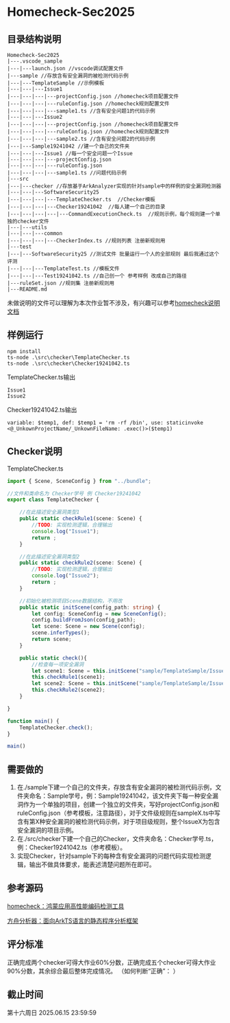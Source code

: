 # Homecheck-Sec2025
## 目录结构说明

```
Homecheck-Sec2025
|---.vscode_sample
|---|---launch.json //vscode调试配置文件 
|---sample //存放含有安全漏洞的被检测代码示例
|---|---TemplateSample //示例模板
|---|---|---Issue1
|---|---|---|---projectConfig.json //homecheck项目配置文件
|---|---|---|---ruleConfig.json //homecheck规则配置文件
|---|---|---|---sample1.ts //含有安全问题1的代码示例
|---|---|---Issue2
|---|---|---|---projectConfig.json //homecheck项目配置文件
|---|---|---|---ruleConfig.json //homecheck规则配置文件
|---|---|---|---sample2.ts //含有安全问题2的代码示例
|---|---Sample19241042 //建一个自己的文件夹
|---|---|---Issue1 //每一个安全问题一个Issue
|---|---|---|---projectConfig.json
|---|---|---|---ruleConfig.json
|---|---|---|---sample1.ts //问题代码示例
|---src
|---|---checker //存放基于ArkAnalyzer实现的针对sample中的样例的安全漏洞检测器
|---|---|---SoftwareSecurity25
|---|---|---|---TemplateChecker.ts  //Checker模板
|---|---|---|---Checker19241042  //每人建一个自己的目录
|---|---|---|---|---CommandExecutionCheck.ts  //规则示例，每个规则建一个单独的checker文件
|---|---utils
|---|---|---common
|---|---|---|---CheckerIndex.ts //规则列表 注册新规则用
|---test
|---|---SoftwareSecurity25 //测试文件 批量运行一个人的全部规则 最后我通过这个评测
|---|---|---TemplateTest.ts //模板文件
|---|---|---Test19241042.ts //自己创一个 参考样例 改成自己的路径
|---ruleSet.json //规则集 注册新规则用
|---README.md
```

未做说明的文件可以理解为本次作业暂不涉及，有兴趣可以参考[homecheck说明文档](https://gitcode.com/openharmony-sig/homecheck)

## 样例运行

```
npm install
ts-node .\src\checker\TemplateChecker.ts
ts-node .\src\checker\Checker19241042.ts
```

TemplateChecker.ts输出

```
Issue1
Issue2
```

Checker19241042.ts输出

```
variable: $temp1, def: $temp1 = 'rm -rf /bin', use: staticinvoke <@_UnkownProjectName/_UnkownFileName: .exec()>($temp1)
```

## Checker说明

TemplateChecker.ts

``` Typescript
import { Scene, SceneConfig } from "../bundle";

//文件和类命名为 Checker学号 例 Checker19241042
export class TemplateChecker {

    //在此描述安全漏洞类型1
    public static checkRule1(scene: Scene) {
        //TODO: 实现检测逻辑，合理输出
        console.log("Issue1");
        return ;
    }

    //在此描述安全漏洞类型2
    public static checkRule2(scene: Scene) {
        //TODO: 实现检测逻辑，合理输出
        console.log("Issue2");
        return ;
    }

    //初始化被检测项目Scene数据结构，不用改
    public static initScene(config_path: string) {
        let config: SceneConfig = new SceneConfig();
        config.buildFromJson(config_path);
        let scene: Scene = new Scene(config);
        scene.inferTypes();
        return scene;
    }

    public static check(){
        //检查每一项安全漏洞
        let scene1: Scene = this.initScene("sample/TemplateSample/Issue1/config.json");
        this.checkRule1(scene1);
        let scene2: Scene = this.initScene("sample/TemplateSample/Issue2/config.json");
        this.checkRule2(scene2);
    }

}

function main() {
    TemplateChecker.check();
}

main()
```

## 需要做的

1. 在./sample下建一个自己的文件夹，存放含有安全漏洞的被检测代码示例，文件夹命名：Sample学号，例：Sample19241042，该文件夹下每一种安全漏洞作为一个单独的项目，创建一个独立的文件夹，写好projectConfig.json和ruleConfig.json（参考模板，注意路径），对于文件级规则在sampleX.ts中写含有第X种安全漏洞的被检测代码示例，对于项目级规则，整个IssueX为包含安全漏洞的项目示例。
2. 在./src/checker下建一个自己的Checker，文件夹命名：Checker学号.ts，例：Checker19241042.ts（参考模板）。
3. 实现Checker，针对sample下的每种含有安全漏洞的问题代码实现检测逻辑，输出不做具体要求，能表述清楚问题所在即可。

## 参考源码

[homecheck：鸿蒙应用高性能编码检测工具](https://gitcode.com/openharmony-sig/homecheck)

[方舟分析器：面向ArkTS语言的静态程序分析框架](https://gitcode.com/openharmony-sig/arkanalyzer)

## 评分标准

正确完成两个checker可得大作业60%分数，正确完成五个checker可得大作业90%分数，其余综合最后整体完成情况。
（如何判断“正确”： ）

## 截止时间

第十六周日 2025.06.15 23:59:59